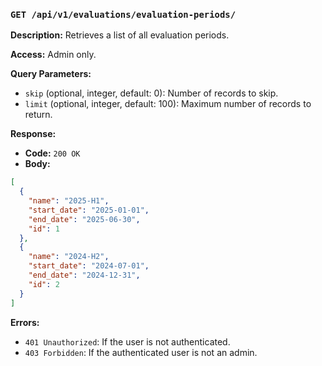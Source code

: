 ### `GET /api/v1/evaluations/evaluation-periods/`

**Description:** Retrieves a list of all evaluation periods.

**Access:** Admin only.

**Query Parameters:**

- `skip` (optional, integer, default: 0): Number of records to skip.
- `limit` (optional, integer, default: 100): Maximum number of records to return.

**Response:**

- **Code:** `200 OK`
- **Body:**

```json
[
  {
    "name": "2025-H1",
    "start_date": "2025-01-01",
    "end_date": "2025-06-30",
    "id": 1
  },
  {
    "name": "2024-H2",
    "start_date": "2024-07-01",
    "end_date": "2024-12-31",
    "id": 2
  }
]
```

**Errors:**

- `401 Unauthorized`: If the user is not authenticated.
- `403 Forbidden`: If the authenticated user is not an admin.
